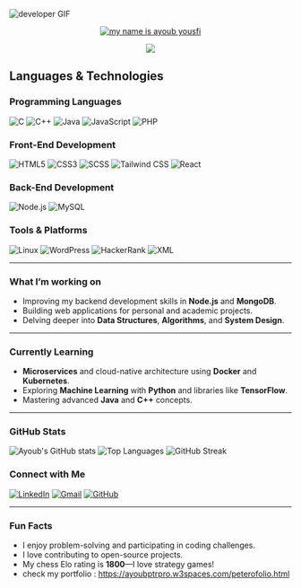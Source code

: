  ![developer GIF](https://wallpaperaccess.com/full/1112747.jpg?size=40)
<p align="center">
  <a href="https://github.com/elhadjx">
    <img src="https://readme-typing-svg.demolab.com?font=Fira+Code&size=30&duration=100&pause=800&color=F70000&center=true&width=435&lines=ayoub+yousfi" alt="my name is ayoub yousfi" /></a>
</p>

<p align="center">
  <a href="#">
    <img src="https://readme-typing-svg.demolab.com?font=Fira+Code&size=20&duration=1000&pause=1000&color=F70000&center=true&width=435&lines=Full-Stack Developer;Software Engineer;chess+player;Node.js+%7C+Express.js;Everything.js" /></a>
</p>


##  Languages & Technologies

### Programming Languages
![C](https://img.shields.io/badge/-C-000000?style=flat&logo=c&logoColor=00599C)
![C++](https://img.shields.io/badge/-C++-000000?style=flat&logo=cplusplus&logoColor=00599C)
![Java](https://img.shields.io/badge/-Java-000000?style=flat&logo=oracle&logoColor=007396)
![JavaScript](https://img.shields.io/badge/-JavaScript-000000?style=flat&logo=javascript&logoColor=F7DF1E)
![PHP](https://img.shields.io/badge/-PHP-000000?style=flat&logo=php&logoColor=777BB4)

### Front-End Development
![HTML5](https://img.shields.io/badge/-HTML5-000000?style=flat&logo=html5&logoColor=E34F26)
![CSS3](https://img.shields.io/badge/-CSS3-000000?style=flat&logo=css3&logoColor=1572B6)
![SCSS](https://img.shields.io/badge/-SCSS-000000?style=flat&logo=sass&logoColor=CC6699)
![Tailwind CSS](https://img.shields.io/badge/-Tailwind%20CSS-000000?style=flat&logo=tailwind-css&logoColor=38B2AC)
![React](https://img.shields.io/badge/-React-000000?style=flat&logo=react&logoColor=61DAFB)

### Back-End Development
![Node.js](https://img.shields.io/badge/-Node.js-000000?style=flat&logo=nodedotjs&logoColor=339933)
![MySQL](https://img.shields.io/badge/-MySQL-000000?style=flat&logo=mysql&logoColor=4479A1)

### Tools & Platforms
![Linux](https://img.shields.io/badge/-Linux-000000?style=flat&logo=linux&logoColor=FCC624)
![WordPress](https://img.shields.io/badge/-WordPress-000000?style=flat&logo=wordpress&logoColor=21759B)
![HackerRank](https://img.shields.io/badge/-HackerRank-000000?style=flat&logo=hackerrank&logoColor=2EC866)
![XML](https://img.shields.io/badge/-XML-000000?style=flat&logo=xml&logoColor=FF6600)

---

###  What I’m working on

-  Improving my backend development skills in **Node.js** and **MongoDB**.
-  Building web applications for personal and academic projects.
-  Delving deeper into **Data Structures**, **Algorithms**, and **System Design**.

---

###  Currently Learning

-  **Microservices** and cloud-native architecture using **Docker** and **Kubernetes**.
-  Exploring **Machine Learning** with **Python** and libraries like **TensorFlow**.
-  Mastering advanced **Java** and **C++** concepts.

---

### GitHub Stats

![Ayoub's GitHub stats](https://github-readme-stats.vercel.app/api?username=AY0UBYOUSFI&show_icons=true&theme=github_dark&hide=stars,issues&custom_title=GitHub%20Stats&hide_border=true&include_all_commits=true&count_private=true)
![Top Languages](https://github-readme-stats.vercel.app/api/top-langs/?username=AY0UBYOUSFI&layout=compact&theme=github_dark&hide_border=true&langs_count=6&card_width=450)
![GitHub Streak](https://streak-stats.demolab.com/?user=AY0UBYOUSFI&theme=github-dark-blue&hide_border=true)



###  Connect with Me

[![LinkedIn](https://img.shields.io/badge/LinkedIn-0077B5?style=flat-square&logo=linkedin&logoColor=white)]([https://www.linkedin.com/in/yourprofile](https://www.linkedin.com/in/yousfi-ayoub-a88a80300/))
[![Gmail](https://img.shields.io/badge/-Gmail-D14836?style=flat-square&logo=gmail&logoColor=white)](mailto:ayoubyousfi350@gmail.com)
[![GitHub](https://img.shields.io/badge/-GitHub-181717?style=flat-square&logo=github)](https://github.com/AYOUBYOUSFI)

---


###  Fun Facts

-  I enjoy problem-solving and participating in coding challenges.
-  I love contributing to open-source projects.
-  My chess Elo rating is **1800**—I love strategy games!
-  check my portfolio : <a>https://ayoubptrpro.w3spaces.com/peterofolio.html</a>
